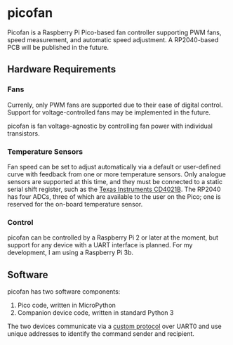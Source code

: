 # picofan
Picofan is a Raspberry Pi Pico-based fan controller supporting PWM fans, speed measurement, and automatic speed adjustment. A RP2040-based PCB will be published in the future.

## Hardware Requirements

### Fans

Currenly, only PWM fans are supported due to their ease of digital control. Support for voltage-controlled fans may be implemented in the future.

picofan is fan voltage-agnostic by controlling fan power with individual transistors. <!-- TODO: add info about board vcc voltages when PCB and schematics are added to repo -->

### Temperature Sensors

Fan speed can be set to adjust automatically via a default or user-defined curve with feedback from one or more temperature sensors. Only analogue sensors are supported at this time, and they must be connected to a static serial shift register, such as the [Texas Instruments CD4021B](https://www.ti.com/product/CD4021B#pps). The RP2040 has four ADCs, three of which are available to the user on the Pico; one is reserved for the on-board temperature sensor.

### Control

picofan can be controlled by a Raspberry Pi 2 or later at the moment, but support for any device with a UART interface is planned. For my development, I am using a Raspberry Pi 3b. 

## Software

picofan has two software components:
1. Pico code, written in MicroPython
2. Companion device code, written in standard Python 3

The two devices communicate via a [custom protocol](./docs/protocol.md) over UART0 and use unique addresses to identify the command sender and recipient.